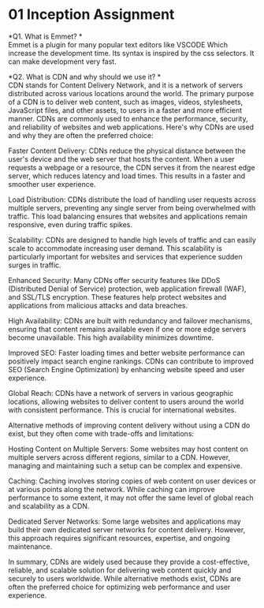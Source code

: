 # 01 Inception Assignment
*Q1. What is Emmet? * <br />
Emmet is a plugin for many popular text editors like VSCODE Which increase the development time. Its syntax is inspired by the css selectors. It can make development very fast.

*Q2. What is CDN and why should we use it? * <br />
CDN stands for Content Delivery Network, and it is a network of servers distributed across various locations around the world. The primary purpose of a CDN is to deliver web content, such as images, videos, stylesheets, JavaScript files, and other assets, to users in a faster and more efficient manner. CDNs are commonly used to enhance the performance, security, and reliability of websites and web applications. Here's why CDNs are used and why they are often the preferred choice:

Faster Content Delivery: CDNs reduce the physical distance between the user's device and the web server that hosts the content. When a user requests a webpage or a resource, the CDN serves it from the nearest edge server, which reduces latency and load times. This results in a faster and smoother user experience.

Load Distribution: CDNs distribute the load of handling user requests across multiple servers, preventing any single server from being overwhelmed with traffic. This load balancing ensures that websites and applications remain responsive, even during traffic spikes.

Scalability: CDNs are designed to handle high levels of traffic and can easily scale to accommodate increasing user demand. This scalability is particularly important for websites and services that experience sudden surges in traffic.

Enhanced Security: Many CDNs offer security features like DDoS (Distributed Denial of Service) protection, web application firewall (WAF), and SSL/TLS encryption. These features help protect websites and applications from malicious attacks and data breaches.

High Availability: CDNs are built with redundancy and failover mechanisms, ensuring that content remains available even if one or more edge servers become unavailable. This high availability minimizes downtime.

Improved SEO: Faster loading times and better website performance can positively impact search engine rankings. CDNs can contribute to improved SEO (Search Engine Optimization) by enhancing website speed and user experience.

Global Reach: CDNs have a network of servers in various geographic locations, allowing websites to deliver content to users around the world with consistent performance. This is crucial for international websites.

Alternative methods of improving content delivery without using a CDN do exist, but they often come with trade-offs and limitations:

Hosting Content on Multiple Servers: Some websites may host content on multiple servers across different regions, similar to a CDN. However, managing and maintaining such a setup can be complex and expensive.

Caching: Caching involves storing copies of web content on user devices or at various points along the network. While caching can improve performance to some extent, it may not offer the same level of global reach and scalability as a CDN.

Dedicated Server Networks: Some large websites and applications may build their own dedicated server networks for content delivery. However, this approach requires significant resources, expertise, and ongoing maintenance.

In summary, CDNs are widely used because they provide a cost-effective, reliable, and scalable solution for delivering web content quickly and securely to users worldwide. While alternative methods exist, CDNs are often the preferred choice for optimizing web performance and user experience.
